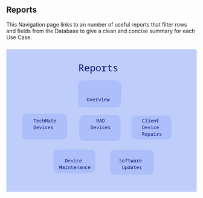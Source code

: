 ## Reports

This Navigation page links to an number of useful reports that filter rows and fields 
from the Database to give a clean and concise summary for each Use Case. 

### 

![reports.jpg](../../image_files/home/reports/reports.jpg)
